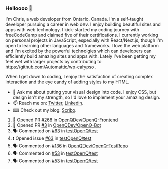 ### Helloooo 👋

I'm Chris, a web developer from Ontario, Canada. I'm a self-taught developer pursuing a career in web dev. I enjoy building beautiful sites and apps with web technology.
I kick-started my coding journey with freeCodeCamp and claimed five of their certifications.  I currently working on personal projects in JavaScript, especially with React/Next.js, though I'm open to learning other languages and frameworks. I love the web platform and I'm excited by the powerful technolgies which can developers can efficiently build amazing sites and apps with. Lately I've been getting my feet wet with larger projects by contributing to https://github.com/Automattic/wp-calypso .

When I get down to coding, I enjoy the satisfaction of creating complex interaction and the eye candy of adding styles to my HTML. 

- 💬 Ask me about putting your visual design into code. I enjoy CSS, but design isn't my strength, so I'd love to implement your amazing design.
- 📫 Reach me on: [Twitter](https://twitter.com/Christo28120856), [Linkedin](https://www.linkedin.com/in/christopher-stevers-07b9a5204/).
- ⌨ Check out my blog: [Scribo](https://christopherstevers.cf).
<!--
**Christopher-Stevers/Christopher-Stevers** is a ✨ _special_ ✨ repository because its `README.md` (this file) appears on your GitHub profile.

Here are some ideas to get you started:

- 🔭 I’m currently working on ...
- 🌱 I’m currently learning ...
- 👯 I’m looking to collaborate on ...
- 🤔 I’m looking for help with ...
- 😄 Pronouns: ...
- ⚡ Fun fact: ...
-->

<!--START_SECTION:activity-->
1. 💪 Opened PR [#268](https://github.com/OpenQDev/OpenQ-Frontend/pull/268) in [OpenQDev/OpenQ-Frontend](https://github.com/OpenQDev/OpenQ-Frontend)
2. 💪 Opened PR [#3](https://github.com/OpenQDev/OpenQ-Bot/pull/3) in [OpenQDev/OpenQ-Bot](https://github.com/OpenQDev/OpenQ-Bot)
3. 🗣 Commented on [#63](https://github.com/testOpenQ/test/issues/63) in [testOpenQ/test](https://github.com/testOpenQ/test)
4. ❗️ Opened issue [#63](https://github.com/testOpenQ/test/issues/63) in [testOpenQ/test](https://github.com/testOpenQ/test)
5. 🗣 Commented on [#136](https://github.com/OpenQDev/OpenQ-TestRepo/issues/136) in [OpenQDev/OpenQ-TestRepo](https://github.com/OpenQDev/OpenQ-TestRepo)
6. 🗣 Commented on [#53](https://github.com/testOpenQ/test/issues/53) in [testOpenQ/test](https://github.com/testOpenQ/test)
7. 🗣 Commented on [#53](https://github.com/testOpenQ/test/issues/53) in [testOpenQ/test](https://github.com/testOpenQ/test)
<!--END_SECTION:activity-->
